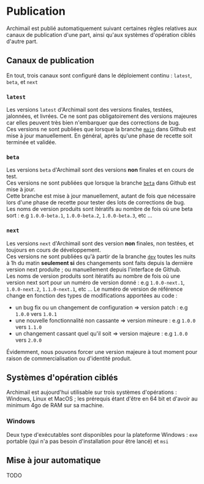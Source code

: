 # Publication

Archimail est publié automatiquement suivant certaines règles relatives aux canaux de publication d'une part, ainsi qu'aux systèmes d'opération ciblés d'autre part.
## Canaux de publication
En tout, trois canaux sont configuré dans le déploiement continu : `latest`, `beta`, et `next`

### `latest`
Les versions `latest` d'Archimail sont des versions finales, testées, jalonnées, et livrées. Ce ne sont pas obligatoirement des versions majeures car elles peuvent très bien n'embarquer que des corrections de bug.  
Ces versions ne sont publiées que lorsque la branche [`main`](https://github.com/SocialGouv/archimail/tree/main) dans Github est mise à jour manuellement. En général, après qu'une phase de recette soit terminée et validée.

### `beta`
Les versions `beta` d'Archimail sont des versions **non** finales et en cours de test.  
Ces versions ne sont publiées que lorsque la branche [`beta`](https://github.com/SocialGouv/archimail/tree/beta) dans Github est mise à jour.  
Cette branche est mise à jour manuellement, autant de fois que nécessaire lors d'une phase de recette pour tester des lots de corrections de bug.  
Les noms de version produits sont itératifs au nombre de fois où une beta sort : e.g `1.0.0-beta.1`, `1.0.0-beta.2`, `1.0.0-beta.3`, etc ...

### `next`
Les versions `next` d'Archimail sont des version **non** finales, non testées, et toujours en cours de développement.  
Ces versions ne sont publiées qu'à partir de la branche [`dev`](https://github.com/SocialGouv/archimail/tree/dev) toutes les nuits à 1h du matin **seulement si** des changements sont faits depuis la dernière version next produite ; ou manuellement depuis l'interface de Github.  
Les noms de version produits sont itératifs au nombre de fois où une version next sort pour un numéro de version donné : e.g `1.0.0-next.1`, `1.0.0-next.2`, `1.1.0-next.1`, etc ... Le numéro de version de référence change en fonction des types de modifications apportées au code :
- un bug fix ou un changement de configuration => version patch : e.g `1.0.0` vers `1.0.1`
- une nouvelle fonctionnalité non cassante => version mineure : e.g `1.0.0` vers `1.1.0`
- un changement cassant quel qu'il soit => version majeure : e.g `1.0.0` vers `2.0.0`

Évidemment, nous pouvons forcer une version majeure à tout moment pour raison de commercialisation ou d'identité produit.

## Systèmes d'opération ciblés
Archimail est aujourd'hui utilisable sur trois systèmes d'opérations : Windows, Linux et MacOS ; les prérequis étant d'être en 64 bit et d'avoir au minimum 4go de RAM sur sa machine.  

### Windows
Deux type d'exécutables sont disponibles pour la plateforme Windows : `exe` portable (qui n'a pas besoin d'installation pour être lancé) et `msi`
## Mise à jour automatique
TODO
